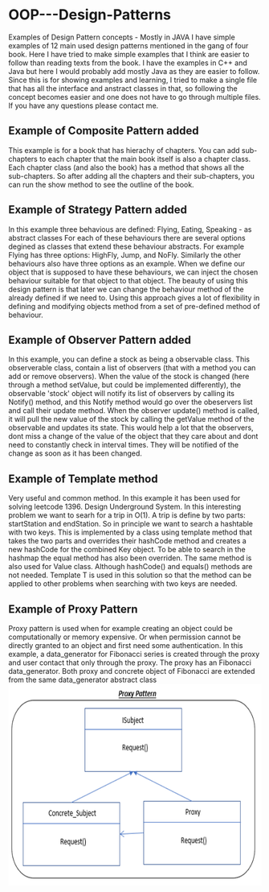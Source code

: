 # OOP---Design-Patterns
Examples of Design Pattern concepts - Mostly in JAVA
I have simple examples of 12 main used design patterns mentioned in the gang of four book.
Here I have tried to make simple examples that I think are easier to follow than reading texts from the book.
I have the examples in C++ and Java but here I would probably add mostly Java as they are easier to follow.
Since this is for showing examples and learning, I tried to make a single file that has all the interface and anstract classes in that, so following the concept becomes easier and one does not have to go through multiple files.
If you have any questions please contact me.

## Example of Composite Pattern added
This example is for a book that has hierachy of chapters. You can add sub-chapters to each chapter that the main book itself is also a chapter class. Each chapter class (and also the book) has a method that shows all the sub-chapters. So after adding all the chapters and their sub-chapters, you can run the show method to see the outline of the book.

## Example of Strategy Pattern added
In this example three behavious are defined: Flying, Eating, Speaking - as abstract classes
For each of these behaviours there are several options degined as classes that extend these behaviour abstracts. For example Flying has three options: HighFly, Jump, and NoFly. Similarly the other behaviours also have three options as an example.
When we define our object that is supposed to have these behaviours, we can inject the chosen behaviour suitable for that object to that object. The beauty of using this design pattern is that later we can change the behaviour method of the already defined if we need to.
Using this approach gives a lot of flexibility in defining and modifying objects method from a set of pre-defined method of behaviour.

## Example of Observer Pattern added
In this example, you can define a stock as being a observable class. This observerable class, contain a list of observers (that with a method you can add or remove observers). When the value of the stock is changed (here through a method setValue, but could be implemented differently), the observable 'stock' object will notify its list of observers by calling its Notify() method, and this Notify method would go over the obeservers list and call their update method. When the observer update() method is called, it will pull the new value of the stock by calling the getValue method of the observable and updates its state. 
This would help a lot that the observers, dont miss a change of the value of the object that they care about and dont need to constantly check in interval times. They will be notified of the change as soon as it has been changed.

## Example of Template method
Very useful and common method. In this example it has been used for solving leetcode 1396. Design Underground System.
In this interesting problem we want to searh for a trip in O(1). A trip is define by two parts: startStation and endStation. So in principle we want to search a hashtable with two keys. This is implemented by a class using template method that takes the two parts and overrides their hashCode method and creates a new hashCode for the combined Key object. To be able to search in the hashmap the equal method has also been overriden.
The same method is also used for Value class. Although hashCode() and equals() methods are not needed.
Template T is used in this solution so that the method can be applied to other problems when searching with two keys are needed.  

## Example of Proxy Pattern
Proxy pattern is used when for example creating an object could be computationally or memory expensive. Or when permission cannot be directly granted to an object and first need some authentication. In this example, a data_generator for Fibonacci series is created through the proxy and user contact that only through the proxy. The proxy has an Fibonacci data_generator. Both proxy and concrete object of Fibonacci are extended from the same data_generator abstract class
<img src="media/Proxy_Pattern.PNG" width="700" height="400" />
